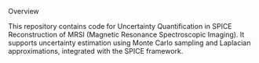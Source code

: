 Overview

This repository contains code for Uncertainty Quantification in SPICE Reconstruction of MRSI (Magnetic Resonance Spectroscopic Imaging). It supports uncertainty estimation using Monte Carlo sampling and Laplacian approximations, integrated with the SPICE framework.
